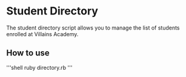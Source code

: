 # Student Directory #

The student directory script allows you to manage the list of students enrolled at Villains Academy.

## How to use #

'''shell
ruby directory.rb
'''
